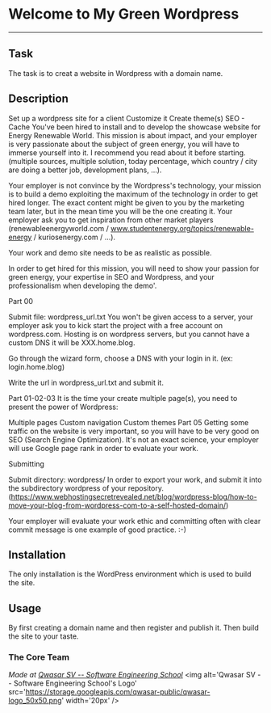 # Welcome to My Green Wordpress
***

## Task
The task is to creat a website in Wordpress with a domain name.

## Description
Set up a wordpress site for a client
Customize it
Create theme(s)
SEO - Cache
You've been hired to install and to develop the showcase website for Energy Renewable World. This mission is about impact, and your employer is very passionate about the subject of green energy, you will have to immerse yourself into it. I recommend you read about it before starting. (multiple sources, multiple solution, today percentage, which country / city are doing a better job, development plans, ...).

Your employer is not convince by the Wordpress's technology, your mission is to build a demo exploiting the maximum of the technology in order to get hired longer. The exact content might be given to you by the marketing team later, but in the mean time you will be the one creating it. Your employer ask you to get inspiration from other market players (renewableenergyworld.com / www.studentenergy.org/topics/renewable-energy / kuriosenergy.com / ...).

Your work and demo site needs to be as realistic as possible.

In order to get hired for this mission, you will need to show your passion for green energy, your expertise in SEO and Wordpress, and your professionalism when developing the demo'.

Part 00

Submit file: wordpress_url.txt
You won't be given access to a server, your employer ask you to kick start the project with a free account on wordpress.com. Hosting is on wordpress servers, but you cannot have a custom DNS it will be XXX.home.blog.

Go through the wizard form, choose a DNS with your login in it. (ex: login.home.blog)

Write the url in wordpress_url.txt and submit it.

Part 01-02-03
It is the time your create multiple page(s), you need to present the power of Wordpress:

Multiple pages
Custom navigation
Custom themes
Part 05
Getting some traffic on the website is very important, so you will have to be very good on SEO (Search Engine Optimization).
It's not an exact science, your employer will use Google page rank in order to evaluate your work.

Submitting

Submit directory: wordpress/
In order to export your work, and submit it into the subdirectory wordpress of your repository.
(https://www.webhostingsecretrevealed.net/blog/wordpress-blog/how-to-move-your-blog-from-wordpress-com-to-a-self-hosted-domain/)

Your employer will evaluate your work ethic and committing often with clear commit message is one example of good practice. :-)

## Installation
The only installation is the WordPress environment which is used to build the site.

## Usage
By first creating a domain name and then register and publish it. Then build the site to your taste.

### The Core Team


<span><i>Made at <a href='https://qwasar.io'>Qwasar SV -- Software Engineering School</a></i></span>
<span><img alt='Qwasar SV -- Software Engineering School's Logo' src='https://storage.googleapis.com/qwasar-public/qwasar-logo_50x50.png' width='20px' /></span>

